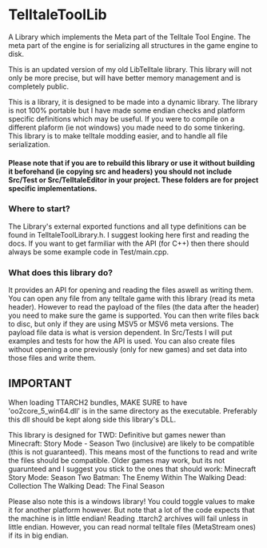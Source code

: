 # TelltaleToolLib
A Library which implements the Meta part of the Telltale Tool Engine. The meta part of the engine is for serializing all structures in the game engine to disk.

This is an updated version of my old LibTelltale library. This library will not only be more precise, but will have better memory management and is completely public.

This is a library, it is designed to be made into a dynamic library. The library is not 100% portable but I have made some endian checks and platform specific definitions which may be useful. If you were to compile on a different plaform (ie not windows) you made need to do some tinkering. This library is to make telltale modding easier, and to handle all file serialization.

#### Please note that if you are to rebuild this library or use it without building it beforehand (ie copying src and headers) you should not include Src/Test or Src/TelltaleEditor in your project. These folders are for project specific implementations.

### Where to start?
The Library's external exported functions and all type definitions can be found in TelltaleToolLibrary.h. I suggest looking here first and reading the docs.
If you want to get farmiliar with the API (for C++) then there should always be some example code in Test/main.cpp.

### What does this library do?
It provides an API for opening and reading the files aswell as writing them. You can open any file from any telltale game with this library (read its meta header). However to read the payload of the files (the data after the header) you need to make sure the game is supported. You can then write files back to disc, but only if they are using MSV5 or MSV6 meta versions. The payload file data is what is version dependent. In Src/Tests I will put examples and tests for how the API is used. You can also create files without opening a one previously (only for new games) and set data into those files and write them.

## IMPORTANT

When loading TTARCH2 bundles, MAKE SURE to have 'oo2core_5_win64.dll' is in the same directory as the executable. Preferably this dll should be kept along side this library's DLL.

This library is designed for TWD: Definitive but games newer than Minecraft: Story Mode - Season Two (inclusive) are likely to be compatible (this is not guaranteed). This means most of the functions to read and write the files should be compatible. 
Older games may work, but its not guarunteed and I suggest you stick to the ones that should work:
Minecraft Story Mode: Season Two
Batman: The Enemy Within
The Walking Dead: Collection
The Walking Dead: The Final Season

Please also note this is a windows library! You could toggle values to make it for another platform however. But note that a lot of the code expects that the machine is in little endian! Reading .ttarch2 archives will fail unless in little endian. However, you can read normal telltale files (MetaStream ones) if its in big endian.
